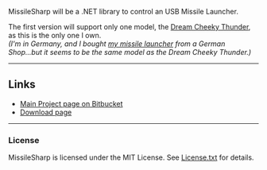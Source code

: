 MissileSharp will be a .NET library to control an USB Missile Launcher.

The first version will support only one model, the [Dream Cheeky Thunder](http://www.dreamcheeky.com/thunder-missile-launcher), as this is the only one I own.  
*(I'm in Germany, and I bought [my missile launcher](http://www.getdigital.de/products/USB_Raketenwerfer) from a German Shop...but it seems to be the same model as the Dream Cheeky Thunder.)*

---

## Links

- [Main Project page on Bitbucket](https://bitbucket.org/christianspecht/missilesharp)
- [Download page](https://bitbucket.org/christianspecht/missilesharp/downloads)

---

### License

MissileSharp is licensed under the MIT License. See [License.txt](https://bitbucket.org/christianspecht/missilesharp/raw/tip/License.txt) for details.